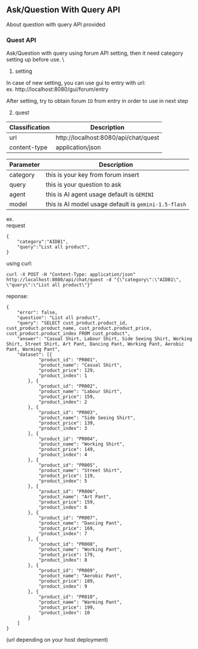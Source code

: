 ## Ask/Question With Query API

About question with query API provided

### Quest API 

Ask/Question with query using forum API setting, then it need category setting up before use. \

1. setting

In case of new setting, you can use gui to entry with url:\
ex. http://localhost:8080/gui/forum/entry

After setting, try to obtain forum `ID` from entry in order to use in next step

2. quest

| Classification | Description |
| -------- | ----------- |
| url | http://localhost:8080/api/chat/quest |
| content-type | application/json |

| Parameter | Description |
| -------- | ----------- |
| category | this is your key from forum insert |
| query | this is your question to ask |
| agent | this is AI agent usage default is `GEMINI` |
| model | this is AI model usage default is `gemini-1.5-flash` |

ex. \
request

```
{
    "category":"AIDB1",
    "query":"List all product",
}
```

using curl:

```
curl -X POST -H "Content-Type: application/json" http://localhost:8080/api/chat/quest -d "{\"category\":\"AIDB1\", \"query\":\"List all product\"}"
```

reponse:
```
{
    "error": false,
    "question": "List all product",
    "query": "SELECT cust_product.product_id, cust_product.product_name, cust_product.product_price, cust_product.product_index FROM cust_product",
    "answer": "Casual Shirt, Labour Shirt, Side Seeing Shirt, Working Shirt, Street Shirt, Art Pant, Dancing Pant, Working Pant, Aerobic Pant, Warming Pant",
    "dataset": [{
            "product_id": "PR001",
            "product_name": "Casual Shirt",
            "product_price": 129,
            "product_index": 1
        }, {
            "product_id": "PR002",
            "product_name": "Labour Shirt",
            "product_price": 159,
            "product_index": 2
        }, {
            "product_id": "PR003",
            "product_name": "Side Seeing Shirt",
            "product_price": 139,
            "product_index": 3
        }, {
            "product_id": "PR004",
            "product_name": "Working Shirt",
            "product_price": 149,
            "product_index": 4
        }, {
            "product_id": "PR005",
            "product_name": "Street Shirt",
            "product_price": 119,
            "product_index": 5
        }, {
            "product_id": "PR006",
            "product_name": "Art Pant",
            "product_price": 159,
            "product_index": 6
        }, {
            "product_id": "PR007",
            "product_name": "Dancing Pant",
            "product_price": 169,
            "product_index": 7
        }, {
            "product_id": "PR008",
            "product_name": "Working Pant",
            "product_price": 179,
            "product_index": 8
        }, {
            "product_id": "PR009",
            "product_name": "Aerobic Pant",
            "product_price": 189,
            "product_index": 9
        }, {
            "product_id": "PR010",
            "product_name": "Warming Pant",
            "product_price": 199,
            "product_index": 10
        }
    ]
}
```

(url depending on your host deployment)
